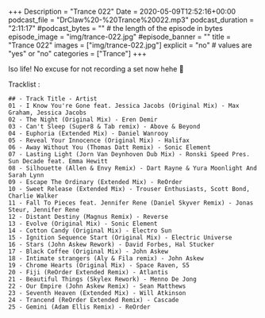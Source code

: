 +++
Description = "Trance 022"
Date = 2020-05-09T12:52:16+00:00
podcast_file = "DrClaw%20-%20Trance%20022.mp3"
podcast_duration = "2:11:17"
#podcast_bytes = "" # the length of the episode in bytes
episode_image = "img/trance-022.jpg"
#episode_banner = ""
title = "Trance 022"
images = ["img/trance-022.jpg"]
explicit = "no" # values are "yes" or "no"
categories = ["Trance"]
+++

Iso life! No excuse for not recording a set now hehe 🙂

Tracklist :

```
## - Track Title - Artist
01 - I Know You're Gone feat. Jessica Jacobs (Original Mix) - Max Graham, Jessica Jacobs
02 - The Night (Original Mix) - Eren Demir
03 - Can't Sleep (Super8 & Tab remix) - Above & Beyond
04 - Euphoria (Extended Mix) - Daniel Wanrooy
05 - Reveal Your Innocence (Original Mix) - Halifax
06 - Away Without You (Thomas Datt Remix) - Sonic Element
07 - Lasting Light (Jorn Van Deynhoven Dub Mix) - Ronski Speed Pres. Sun Decade feat. Emma Hewitt
08 - Silhouette (Allen & Envy Remix) - Dart Rayne & Yura Moonlight And Sarah Lynn
09 - Escape The Ordinary (Extended Mix) - ReOrder
10 - Sweet Release (Extended Mix) - Trouser Enthusiasts, Scott Bond, Charlie Walker
11 - Fall To Pieces feat. Jennifer Rene (Daniel Skyver Remix) - Jonas Steur, Jennifer Rene
12 - Distant Destiny (Magnus Remix) - Reverse
13 - Evolve (Original Mix) - Sonic Element
14 - Cotton Candy (Original Mix) - Electro Sun
15 - Ignition Sequence Start (Original Mix) - Electric Universe
16 - Stars (John Askew Rework) - David Forbes, Hal Stucker
17 - Black Coffee (Original Mix) - John Askew
18 - Intimate strangers (Aly & Fila remix) - John Askew
19 - Chrome Hearts (Original Mix) - Space Raven, S5
20 - Fiji (ReOrder Extended Remix) - Atlantis
21 - Beautiful Things (Skylex Rework) - Menno De Jong
22 - Our Empire (John Askew Remix) - Sean Matthews
23 - Seventh Heaven (Extended Mix) - Will Atkinson
24 - Trancend (ReOrder Extended Remix) - Cascade
25 - Gemini (Adam Ellis Remix) - ReOrder
```